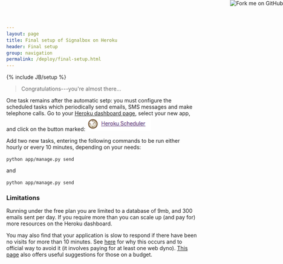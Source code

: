 ```yaml
---
layout: page
title: Final setup of Signalbox on Heroku
header: Final setup
group: navigation
permalink: /deploy/final-setup.html
---
```

{% include JB/setup %}


> Congratulations---you're almost there...




One task remains after the automatic setp: you must configure the scheduled tasks which periodically send emails, SMS messages and make telephone calls. Go to your [Heroku dashboard page](https://dashboard-next.heroku.com/apps/), select your new app, and click on the button marked: ![](/assets/images/scheduledtasks.png)

Add two new tasks, entering the following commands to be run either hourly or every 10 minutes, depending on your needs:

<code>python app/manage.py send</code>

and

<code>python app/manage.py send</code>





### Limitations

Running under the free plan you are limited to a database of 9mb, and 300 emails sent per day. If you require more than you can scale up (and pay for) more resources on the Heroku dashboard.

You may also find that your application is slow to respond if there have been no visits for more than 10 minutes. See [here](https://blog.heroku.com/archives/2013/6/20/app_sleeping_on_heroku) for why this occurs and to official way to avoid it (it involves paying for at least one web dyno). [This page](http://stackoverflow.com/questions/5480337/easy-way-to-prevent-heroku-idling) also offers useful suggestions for those on a budget.




<a href="https://github.com/puterleat/signalbox"><img style="position: absolute; top: 0; right: 0; border: 0;" src="https://camo.githubusercontent.com/365986a132ccd6a44c23a9169022c0b5c890c387/68747470733a2f2f73332e616d617a6f6e6177732e636f6d2f6769746875622f726962626f6e732f666f726b6d655f72696768745f7265645f6161303030302e706e67" alt="Fork me on GitHub" data-canonical-src="https://s3.amazonaws.com/github/ribbons/forkme_right_red_aa0000.png"></a>
